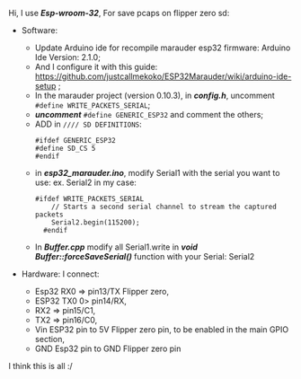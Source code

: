 Hi,
I use ***Esp-wroom-32***,
For save pcaps on flipper zero sd:
- Software:
  - Update Arduino ide for recompile marauder esp32 firmware: Arduino Ide Version: 2.1.0;
  - And I configure it with this guide: https://github.com/justcallmekoko/ESP32Marauder/wiki/arduino-ide-setup ;
  - In the marauder project (version 0.10.3), in ***config.h***, uncomment ```#define WRITE_PACKETS_SERIAL```;
  - ***uncomment*** ```#define GENERIC_ESP32``` and comment the others;
  - ADD in ```//// SD DEFINITIONS```:
	```
	#ifdef GENERIC_ESP32
  	#define SD_CS 5
	#endif
	```
  - in ***esp32_marauder.ino***, modify Serial1 with the serial you want to use: ex. Serial2 in my case: 
	```
	#ifdef WRITE_PACKETS_SERIAL
	    // Starts a second serial channel to stream the captured packets
	    Serial2.begin(115200);
	  #endif
	```
  - In ***Buffer.cpp*** modify all Serial1.write in ***void Buffer::forceSaveSerial()*** function  with your Serial: Serial2

 - Hardware: I connect: 
     - Esp32 RX0 => pin13/TX Flipper zero, 
     - ESP32 TX0 0> pin14/RX, 
     - RX2 => pin15/C1, 
     - TX2 => pin16/C0,
     - Vin ESP32 pin to 5V Flipper zero pin, to be enabled in the main GPIO section,
     - GND Esp32 pin to GND Flipper zero pin

I think this is all :/
